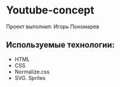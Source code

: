 # Youtube-concept
Проект выполнил: Игорь Пономарев


## Используемые технологии:
- HTML
- CSS
- Normalize.css
- SVG. Sprites
